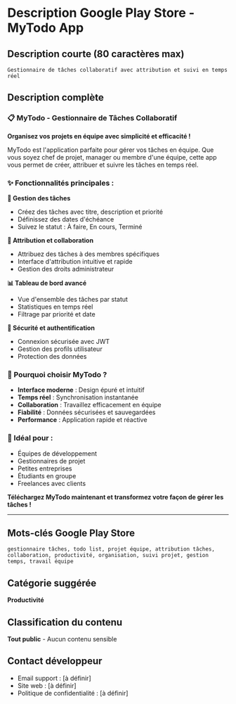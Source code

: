 # Description Google Play Store - MyTodo App

## Description courte (80 caractères max)
```
Gestionnaire de tâches collaboratif avec attribution et suivi en temps réel
```

## Description complète

### 📋 MyTodo - Gestionnaire de Tâches Collaboratif

**Organisez vos projets en équipe avec simplicité et efficacité !**

MyTodo est l'application parfaite pour gérer vos tâches en équipe. Que vous soyez chef de projet, manager ou membre d'une équipe, cette app vous permet de créer, attribuer et suivre les tâches en temps réel.

### ✨ Fonctionnalités principales :

**🎯 Gestion des tâches**
- Créez des tâches avec titre, description et priorité
- Définissez des dates d'échéance
- Suivez le statut : À faire, En cours, Terminé

**👥 Attribution et collaboration**
- Attribuez des tâches à des membres spécifiques
- Interface d'attribution intuitive et rapide
- Gestion des droits administrateur

**📊 Tableau de bord avancé**
- Vue d'ensemble des tâches par statut
- Statistiques en temps réel
- Filtrage par priorité et date

**🔐 Sécurité et authentification**
- Connexion sécurisée avec JWT
- Gestion des profils utilisateur
- Protection des données

### 🚀 Pourquoi choisir MyTodo ?

- **Interface moderne** : Design épuré et intuitif
- **Temps réel** : Synchronisation instantanée
- **Collaboration** : Travaillez efficacement en équipe
- **Fiabilité** : Données sécurisées et sauvegardées
- **Performance** : Application rapide et réactive

### 👤 Idéal pour :

- Équipes de développement
- Gestionnaires de projet
- Petites entreprises
- Étudiants en groupe
- Freelances avec clients

**Téléchargez MyTodo maintenant et transformez votre façon de gérer les tâches !**

---

## Mots-clés Google Play Store

```
gestionnaire tâches, todo list, projet équipe, attribution tâches, collaboration, productivité, organisation, suivi projet, gestion temps, travail équipe
```

## Catégorie suggérée
**Productivité**

## Classification du contenu
**Tout public** - Aucun contenu sensible

## Contact développeur
- Email support : [à définir]
- Site web : [à définir]
- Politique de confidentialité : [à définir]
